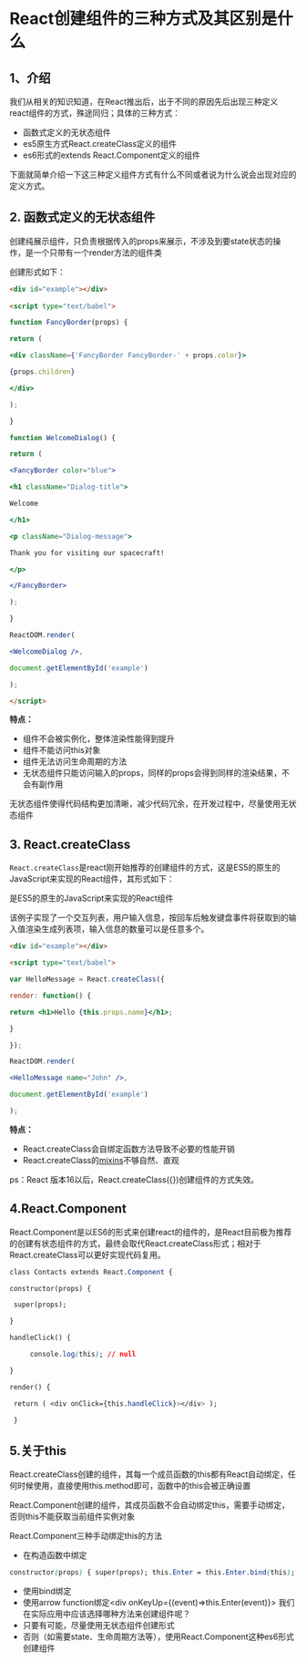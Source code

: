 # React创建组件的三种方式及其区别是什么

## 1、介绍

我们从相关的知识知道，在React推出后，出于不同的原因先后出现三种定义react组件的方式，殊途同归；具体的三种方式：

- 函数式定义的无状态组件
- es5原生方式React.createClass定义的组件
- es6形式的extends React.Component定义的组件

下面就简单介绍一下这三种定义组件方式有什么不同或者说为什么说会出现对应的定义方式。

## 2. 函数式定义的无状态组件

创建纯展示组件，只负责根据传入的props来展示，不涉及到要state状态的操作，是一个只带有一个render方法的组件类

创建形式如下：

```html
<div id="example"></div>
 
<script type="text/babel"> 

function FancyBorder(props) { 

return ( 

<div className={'FancyBorder FancyBorder-' + props.color}> 

{props.children} 

</div>

); 

} 

function WelcomeDialog() { 

return ( 

<FancyBorder color="blue"> 

<h1 className="Dialog-title"> 

Welcome 

</h1> 

<p className="Dialog-message"> 

Thank you for visiting our spacecraft! 

</p> 

</FancyBorder> 

); 

} 

ReactDOM.render( 

<WelcomeDialog />, 

document.getElementById('example') 

); 

</script>
```

**特点：**

- 组件不会被实例化，整体渲染性能得到提升
- 组件不能访问this对象
- 组件无法访问生命周期的方法
- 无状态组件只能访问输入的props，同样的props会得到同样的渲染结果，不会有副作用

无状态组件使得代码结构更加清晰，减少代码冗余，在开发过程中，尽量使用无状态组件

## 3. React.createClass

`React.createClass`是react刚开始推荐的创建组件的方式，这是ES5的原生的JavaScript来实现的React组件，其形式如下：

是ES5的原生的JavaScript来实现的React组件

该例子实现了一个交互列表，用户输入信息，按回车后触发键盘事件将获取到的输入值渲染生成列表项，输入信息的数量可以是任意多个。

```html
<div id="example"></div> 

<script type="text/babel"> 

var HelloMessage = React.createClass({ 

render: function() { 

return <h1>Hello {this.props.name}</h1>; 

} 

}); 

ReactDOM.render( 

<HelloMessage name="John" />, 

document.getElementById('example') 

);
```

**特点：**

- React.createClass会自绑定函数方法导致不必要的性能开销
- React.createClass的[mixins](https://link.zhihu.com/?target=https%3A//link.jianshu.com/%3Ft%3Dhttps%3A//hulufei.gitbooks.io/react-tutorial/mixin.html)不够自然、直观

ps：React 版本16以后，React.createClass({})创建组件的方式失效。

## 4.React.Component

React.Component是以ES6的形式来创建react的组件的，是React目前极为推荐的创建有状态组件的方式，最终会取代React.createClass形式；相对于 React.createClass可以更好实现代码复用。

```css
class Contacts extends React.Component { 

constructor(props) {

 super(props); 

} 

handleClick() {

     console.log(this); // null 

} 

render() { 

 return ( <div onClick={this.handleClick}></div> );

 }
```

## 5.关于this

React.createClass创建的组件，其每一个成员函数的this都有React自动绑定，任何时候使用，直接使用this.method即可，函数中的this会被正确设置

React.Component创建的组件，其成员函数不会自动绑定this，需要手动绑定，否则this不能获取当前组件实例对象

React.Component三种手动绑定this的方法

- 在构造函数中绑定

```css
constructor(props) { super(props); this.Enter = this.Enter.bind(this); }
```

- 使用bind绑定<div onKeyUp={this.Enter.bind(this)}></div>
- 使用arrow function绑定<div onKeyUp={(event)=>this.Enter(event)}></div>
  我们在实际应用中应该选择哪种方法来创建组件呢？
- 只要有可能，尽量使用无状态组件创建形式
- 否则（如需要state、生命周期方法等），使用React.Component这种es6形式创建组件